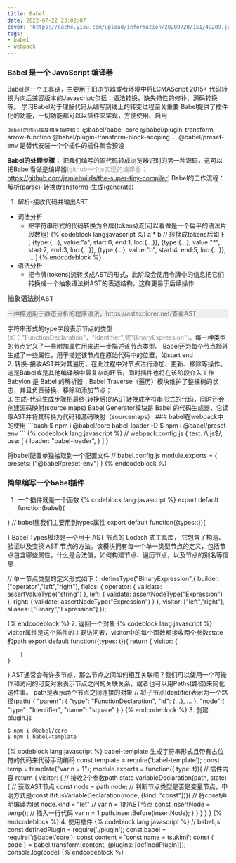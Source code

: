 ```yaml
---
title: Babel
date: 2022-07-22 23:02:07
cover: 'https://cache.yisu.com/upload/information/20200720/151/49209.jpg'
tags: 
- babel
- webpack
---
```

### Babel 是一个 JavaScript 编译器
Babel是一个工具链，主要用于旧浏览器或者环境中将ECMAScript 2015+ 代码转换为向后兼容版本的Javascript;包括：语法转换、缺失特性的修补、源码转换等。
学习Babel对于理解代码从编写到线上的转变过程至关重要
Babel提供了插件化的功能，一切功能都可以以插件来实现，方便使用、启用

`Babel的核心库及相关插件如：`
@babel/babel-core
@babel/plugin-transform-arrow-function
@babel/plugin-transform-block-scoping
...
@babel/preset-env 是替代安装一个个插件的插件集合预设

<b>Babel的处理步骤：</b>
把我们编写的源代码转成浏览器识别的另一种源码，这可以把Babel看做是编译器<span style="color:#999; font-size: 14px;">(github一个js实现的编译器：https://github.com/jamiebuilds/the-super-tiny-compiler)</span>
Babel的工作流程：解析(parse)-转换(transform)-生成(generate)
1. 解析-接收代码并输出AST

- 词法分析
    - 把字符串形式的代码转换为令牌(tokens)流(可以看做是一个扁平的语法片段数组)
{% codeblock lang:javascript %}
    a * b
    // 转换成tokens后如下
    [
        {type:{...}, value:"a", start:0, end:1, loc:{...}},
        {type:{...}, value:"*", start:2, end:3, loc:{...}},
        {type:{...}, value:"b", start:4, end:5, loc:{...}},
        ...
    ]
{% endcodeblock %}
- 语法分析
    - 把令牌(tokens)流转换成AST的形式，此阶段会使用令牌中的信息把它们转换成一个抽象语法树AST的表述结构，这样更易于后续操作
<div style="color:#555;font-size:15px;font-weight:bold;">抽象语法树AST</div>    
    <p style="background:#efefef; color:#666; font-size: 14px;">一种描述用于静态分析的程序语法，https://astexplorer.net/查看AST</p>
字符串形式的type字段表示节点的类型<span style="color:#888; font-size: 14px;">(如："FunctionDeclaration"，"Identifier",或"BinaryExpression")</span>。每一种类型的节点定义了一些附加属性用来进一步描述该节点类型。
Babel还为每个节点额外生成了一些属性，用于描述该节点在原始代码中的位置，如start end
<br>
2. 转换-接收AST并对其遍历，在此过程中对节点进行添加、更新、移除等操作。这是Babel或是其他编译器中最复杂的环节，同时插件也将在该阶段介入工作
Babylon 是 Babel 的解析器；Babel Traverse（遍历）模块维护了整棵树的状态，并且负责替换、移除和添加节点；

<br>
3. 生成-代码生成步骤把最终(转换后)的AST转换成字符串形式的代码，同时还会创建源码映射(source maps)
Babel Generator模块是 Babel 的代码生成器，它读取AST并将其转换为代码和源码映射（sourcemaps）
### babel在webpack中的使用
```bash
$ npm i @babel/core babel-loader -D
$ npm i @babel/preset-env
```
{% codeblock lang:javascript %}
// webpack.config.js
{
    test: /\.js$/,
    use: [
        {
            loader: "babel-loader",
            <!-- options: {
                presets: [   // webpack根据预设来加载对应的插件列表传递给babel
                    ["@babel/preset-env"]
                ]
            } -->
        }
    ]
}

将babel配置单独抽取到一个配置文件
// babel.config.js
module.exports = {
    presets: ["@babel/preset-env"]
}
{% endcodeblock %}

### 简单编写一个babel插件
1. 一个插件就是一个函数
{% codeblock lang:javascript %}
export default function(babel){

}
// babel里我们主要用到types属性
export default function({types:t}){

}
Babel Types模块是一个用于 AST 节点的 Lodash 式工具库， 它包含了构造、验证以及变换 AST 节点的方法。该模块拥有每一个单一类型节点的定义，包括节点包含哪些属性，什么是合法值，如何构建节点、遍历节点，以及节点的别名等信息

// 单一节点类型的定义形式如下：
defineType("BinaryExpression",{
    builder: ["operator","left","right"],
    fields: {
        operator: {
            validate: assertValueType("string")
        },
        left: {
            validate: assertNodeType("Expression")
        },
        right: {
            validate: assertNodeType("Expression")
        }
    },
    visitor: ["left","right"],
    aliases: ["Binary","Expression"]
});

{% endcodeblock %}
2. 返回一个对象
{% codeblock lang:javascript %}
visitor属性是这个插件的主要访问者，visitor中的每个函数都接收两个参数state和path
export default function({types: t}){
    return {
        visitor: {

        }
    }
}
AST通常会有许多节点，那么节点之间如何相互关联呢？我们可以使用一个可操作和访问的可变对象表示节点之间的关联关系，或者也可以用Paths(路径)来简化这件事。
path是表示两个节点之间连接的对象
// 将子节点Identifier表示为一个路径(path)
{
    "parent": {
        "type": "FunctionDeclaration",
        "id": {...},
        ...
    },
    "node":{
        "type": "Identifier",
        "name": "square"
    }
}
{% endcodeblock %}
3. 创建plugin.js
```bash
$ npm i @babel/core
$ npm i babel-template
``` 
{% codeblock lang:javascript %}
babel-template 生成字符串形式且带有占位符的代码来代替手动编码
const template = require('babel-template');
const temp = template("var n = 1");
module.exports = function({ type: t}){
    // 插件内容
    return {
        visitor: {
            // 接收2个参数path state
            variableDeclaration(path, state){
                // 获取AST节点
                const node = path.node;
                // 判断节点类型是否是变量节点，申明方式是const
                if(t.isVariableDeclaration(node, {kind: "const"})){
                    // 将const声明编译为let
                    node.kind = "let"
                    // var n = 1的AST节点
                    const insertNode = temp();
                    // 插入一行代码 var n = 1
                    path.insertBefore(insertNode);
                }
            }
        }
    }
}
{% endcodeblock %}
4. 使用插件
{% codeblock lang:javascript %}
// babel.js
const definedPlugin = require('./plugin');
const babel = require('@babel/core');
const content = 'const name = tsukimi';
const { code } = babel.transform(content, {plugins: [definedPlugin]});
console.log(code)
{% endcodeblock %}